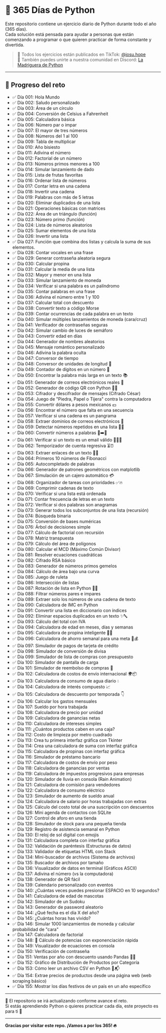 # 🐍 365 Días de Python

Este repositorio contiene un ejercicio diario de Python durante todo el año (365 días).  
Cada solución está pensada para ayudar a personas que están comenzando a programar o que quieren practicar de forma constante y divertida.

> 🎥 Todos los ejercicios están publicados en TikTok: [@josu.hope](https://www.tiktok.com/@josu.hope)  
> 🐰 También puedes unirte a nuestra comunidad en Discord: [La Madriguera de Python](https://discord.gg/eHEYc79p)

---

## 📅 Progreso del reto

- ✅ Día 001: Hola Mundo  
- ✅ Día 002: Saludo personalizado  
- ✅ Día 003: Área de un círculo  
- ✅ Día 004: Conversión de Celsius a Fahrenheit  
- ✅ Día 005: Calculadora básica  
- ✅ Día 006: Número par o impar  
- ✅ Día 007: El mayor de tres números  
- ✅ Día 008: Números del 1 al 100  
- ✅ Día 009: Tabla de multiplicar  
- ✅ Día 010: Año bisiesto  
- ✅ Día 011: Adivina el número  
- ✅ Día 012: Factorial de un número  
- ✅ Día 013: Números primos menores a 100  
- ✅ Día 014: Simular lanzamiento de dado  
- ✅ Día 015: Lista de frutas favoritas  
- ✅ Día 016: Ordenar lista de números  
- ✅ Día 017: Contar letra en una cadena  
- ✅ Día 018: Invertir una cadena  
- ✅ Día 019: Palabras con más de 5 letras  
- ✅ Día 020: Eliminar duplicados de una lista  
- ✅ Día 021: Operaciones básicas con matrices  
- ✅ Día 022: Área de un triángulo (función)  
- ✅ Día 023: Número primo (función)  
- ✅ Día 024: Lista de números aleatorios  
- ✅ Día 025: Sumar elementos de una lista  
- ✅ Día 026: Invertir una lista  
- ✅ Día 027: Función que combina dos listas y calcula la suma de sus elementos.
- ✅ Día 028: Contar vocales en una frase  
- ✅ Día 029: Generar contraseña aleatoria segura  
- ✅ Día 030: Calcular propina  
- ✅ Día 031: Calcular la media de una lista  
- ✅ Día 032: Mayor y menor en una lista  
- ✅ Día 033: Simular lanzamiento de moneda  
- ✅ Día 034: Verificar si una palabra es un palíndromo  
- ✅ Día 035: Contar palabras en una frase  
- ✅ Día 036: Adivina el número entre 1 y 100  
- ✅ Día 037: Calcular total con descuento  
- ✅ Día 038: Convertir texto a código Morse  
- ✅ Día 039: Contar ocurrencias de cada palabra en un texto  
- ✅ Día 040: Simular múltiples lanzamientos de moneda (cara/cruz)  
- ✅ Día 041: Verificador de contraseñas seguras  
- ✅ Día 042: Simular cambio de luces de semáforo  
- ✅ Día 043: Convertir edad en días  
- ✅ Día 044: Generador de nombres aleatorios  
- ✅ Día 045: Mensaje romántico personalizado  
- ✅ Día 046: Adivina la palabra oculta  
- ✅ Día 047: Conversor de tiempo  
- ✅ Día 048: Conversor de unidades de longitud 📏  
- ✅ Día 049: Contador de dígitos en un número 🔢  
- ✅ Día 050: Encontrar la palabra más larga en un texto 📚  
- ✅ Día 051: Generador de correos electrónicos reales 📧  
- ✅ Día 052: Generador de código QR con Python 📱🔲  
- ✅ Día 053: Cifrador y descifrador de mensajes (Cifrado César)  
- ✅ Día 054: Juego de "Piedra, Papel o Tijera" contra la computadora  
- ✅ Día 055: Convertir dólares a pesos mexicanos 💵  
- ✅ Día 056: Encontrar el número que falta en una secuencia  
- ✅ Día 057: Verificar si una cadena es un pangrama  
- ✅ Día 058: Extraer dominios de correos electrónicos 📩  
- ✅ Día 059: Detectar números repetidos en una lista 🔢✅  
- ✅ Día 060: Convertir números a palabras 🔢➡️📝  
- ✅ Día 061: Verificar si un texto es un email válido 📧✅❌  
- ✅ Día 062: Temporizador de cuenta regresiva ⏳⏰  
- ✅ Día 063: Extraer enlaces de un texto 🔗📜  
- ✅ Día 064: Primeros 10 números de Fibonacci  
- ✅ Día 065: Autocompletado de palabras  
- ✅ Día 066: Generador de patrones geométricos con matplotlib  
- ✅ Día 067: Simulación de un cajero automático 💳  
- ✅ Día 068: Organizador de tareas con prioridades ✅🔥  
- ✅ Día 069: Comprimir cadenas de texto  
- ✅ Día 070: Verificar si una lista está ordenada  
- ✅ Día 071: Contar frecuencia de letras en un texto  
- ✅ Día 072: Verificar si dos palabras son anagramas  
- ✅ Día 073: Generar todos los subconjuntos de una lista (recursión)  
- ✅ Día 074: Búsqueda binaria  
- ✅ Día 075: Conversión de bases numéricas  
- ✅ Día 076: Árbol de decisiones simple  
- ✅ Día 077: Cálculo de factorial con recursión  
- ✅ Día 078: Matriz transpuesta  
- ✅ Día 079: Cálculo del área de polígonos  
- ✅ Día 080: Calcular el MCD (Máximo Común Divisor)
- ✅ Día 081: Resolver ecuaciones cuadráticas  
- ✅ Día 082: Cifrado RSA básico  
- ✅ Día 083: Generador de números primos gemelos  
- ✅ Día 084: Cálculo de área bajo una curva  
- ✅ Día 085: Juego de ruleta  
- ✅ Día 086: Intersección de listas  
- ✅ Día 087: Rotación de lista en Python 🚀🐍  
- ✅ Día 088: Filtrar números pares e impares  
- ✅ Día 089: Extraer solo los números de una cadena de texto  
- ✅ Día 090: Calculadora de IMC en Python  
- ✅ Día 091: Convertir una lista en diccionario con índices  
- ✅ Día 092: Eliminar espacios duplicados en un texto ✨🔤  
- ✅ Día 093: Cálculo del total con IVA  
- ✅ Día 094: Calculadora de edad en meses, días y semanas  
- ✅ Día 095: Calculadora de propina inteligente 🧾💸  
- ✅ Día 096: Calculadora de ahorro semanal para una meta 🎯💰  
- ✅ Día 097: Simulador de pagos de tarjeta de crédito  
- ✅ Día 098: Simulador de conversión de divisa  
- ✅ Día 099: Simulador de lista de compras con presupuesto  
- ✅ Día 100: Simulador de pantalla de carga  
- ✅ Día 101: Simulador de reembolso de compras 💸  
- ✅ Día 102: Calculadora de costos de envío internacional 🌍📦  
- ✅ Día 103: Calculadora de consumo de agua diario 💧  
- ✅ Día 104: Calculadora de interés compuesto 📈  
- ✅ Día 105: Calculadora de descuento por temporada 👇  
- ✅ Día 106: Calcular los gastos mensuales  
- ✅ Día 107: Sueldo por hora trabajada  
- ✅ Día 108: Calculadora de precio por unidad  
- ✅ Día 109: Calculadora de ganancias netas  
- ✅ Día 110: Calculadora de intereses simples
- ✅ Día 111: ¿Cuántos productos caben en una caja?  
- ✅ Día 112: Costo de limpieza por metro cuadrado  
- ✅ Día 113: Crea tu primera interfaz gráfica con Tkinter  
- ✅ Día 114: Crea una calculadora de suma con interfaz gráfica  
- ✅ Día 115: Calculadora de propinas con interfaz gráfica  
- ✅ Día 116: Simulador de préstamo bancario  
- ✅ Día 117: Calculadora de costos de envío por peso  
- ✅ Día 118: Calculadora de ganancias por ventas  
- ✅ Día 119: Calculadora de impuestos progresivos para empresas  
- ✅ Día 120: Simulador de lluvia en consola (Rain Animation)  
- ✅ Día 121: Calculadora de comisión para vendedores  
- ✅ Día 122: Calculadora de consumo eléctrico  
- ✅ Día 123: Simulador de aumento de sueldo anual  
- ✅ Día 124: Calculadora de salario por horas trabajadas con extras  
- ✅ Día 125: Cálculo del costo total de una suscripción con descuentos  
- ✅ Día 126: Mini agenda de contactos con SQLite  
- ✅ Día 127: Control de aforo en una tienda  
- ✅ Día 128: Simulador de stock para una pequeña tienda  
- ✅ Día 129: Registro de asistencia semanal en Python  
- ✅ Día 130: El reloj de sol digital con emojis
- ✅ Día 131: Calculadora completa con interfaz gráfica  
- ✅ Día 132: Validación de paréntesis (Estructuras de datos)  
- ✅ Día 133: Validador de etiquetas HTML con Stack  
- ✅ Día 134: Mini-buscador de archivos (Sistema de archivos)  
- ✅ Día 135: Buscador de archivos por tamaño  
- ✅ Día 136: Visualizador de datos en terminal (Gráficos ASCII)  
- ✅ Día 137: Adivina el número (vs la computadora)  
- ✅ Día 138: Generador de QR fácil  
- ✅ Día 139: Calendario personalizado con eventos  
- ✅ Día 140: ¿Cuántas veces puedes presionar ESPACIO en 10 segundos?  
- ✅ Día 141: Calculadora de edad de mascotas  
- ✅ Día 142: Simulador de un Sudoku  
- ✅ Día 143: Generador de password aleatorio  
- ✅ Día 144: ¿Qué fecha es el día X del año?  
- ✅ Día 145: ¿Cuántas horas has vivido?  
- ✅ Día 146: Simular 1000 lanzamientos de moneda y calcular probabilidad de "cara"  
- ✅ Día 147: Calculadora de factorial  
- ✅ Día 148: 🧮 Cálculo de potencias con exponenciación rápida  
- ✅ Día 149: Visualizador de ecuaciones en consola  
- ✅ Día 150: Verificación de contraseña  
- ✅ Día 151: Ventas por año con descuento usando Pandas 🐼💸
- ✅ Día 152: Gráfico de Distribución de Productos por Categoría
- ✅ Día 153: Cómo leer un archivo CSV en Python 📄📬
- ✅ Día 154: Extrae precios de productos desde una página web (web scraping básico)
- ✅ Día 155: Mostrar los días festivos de un país en un año específico
---

📌 El repositorio se irá actualizando conforme avance el reto.  
Si estás aprendiendo Python o quieres practicar cada día, este proyecto es para ti 🚀

---

**Gracias por visitar este repo. ¡Vamos a por los 365! 🔥**

